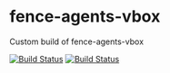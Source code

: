 # fence-agents-vbox

Custom build of fence-agents-vbox

[![Build Status](https://travis-ci.com/whamcloud/fence-agents-vbox.svg?branch=master)](https://travis-ci.com/whamcloud/fence-agents-vbox)
[![Build Status](https://copr.fedorainfracloud.org/coprs/managerforlustre/manager-for-lustre/package/fence-agents-vbox/status_image/last_build.png)](https://copr.fedorainfracloud.org/coprs/managerforlustre/manager-for-lustre/package/fence-agents-vbox/)
